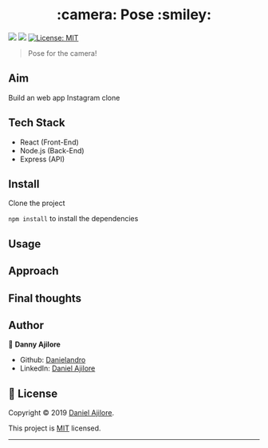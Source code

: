 <h1 align="center">:camera: Pose :smiley:</h1>
<p>
  <img src="https://img.shields.io/badge/npm-v6.9.0-blue" />

  <img src="https://img.shields.io/badge/node.js-v10.17.0-green.svg" />

  <a href="https://github.com/Danielandro/pose/graphs/commit-activity" target="_blank">
  </a>

  <a href="https://github.com/Danielandro/pose/blob/master/LICENSE" target="_blank">
    <img alt="License: MIT" src="https://img.shields.io/github/license/Danielandro/pose" />
  </a>
</p>

> Pose for the camera!

## Aim

Build an web app Instagram clone

## Tech Stack

- React (Front-End)
- Node.js (Back-End)
- Express (API)

## Install

Clone the project

`npm install` to install the dependencies

## Usage

## Approach

## Final thoughts

## Author

👤 **Danny Ajilore**

- Github: [Danielandro](https://github.com/Danielandro)
- LinkedIn: [Daniel Ajilore](https://www.linkedin.com/in/daniel-ajilore-78029b16/)

## 📝 License

Copyright © 2019 [Daniel Ajilore](https://github.com/Danielandro).<br />

This project is [MIT](https://github.com/Danielandro/pose/blob/master/LICENSE) licensed.

---
